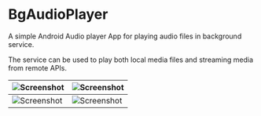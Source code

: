 # BgAudioPlayer

A simple Android Audio player App for playing audio files in background service. 

The service can be used to play both local media files and streaming media from remote APIs.

|![Screenshot](https://github.com/valdio/AudioPlayer/blob/master/Screenshots/Screenshot_2016-08-12-19-31-48.png)|![Screenshot](https://github.com/valdio/AudioPlayer/blob/master/Screenshots/Screenshot_2016-08-12-19-32-09.png)|
| ------------- | ------------- |
|![Screenshot](https://github.com/valdio/AudioPlayer/blob/master/Screenshots/Screenshot_2016-07-30-13-28-42.png)|![Screenshot](https://github.com/valdio/AudioPlayer/blob/master/Screenshots/Screenshot_2016-08-12-19-32-28.png)|




